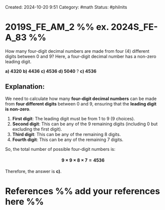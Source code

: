 Created: 2024-10-20 9:51
Category: #math
Status: #philnits
# 2019S_FE_AM_2 %% ex. 2024S_FE-A_83 %%
How many four-digit decimal numbers are made from four (4) different digits between 0 and 9? Here, a four-digit decimal number has a non-zero leading digit.

**a) 4320**
**b) 4436**
**c) 4536**
**d) 5040**
?
**c) 4536**
## **Explanation:**
We need to calculate how many **four-digit decimal numbers** can be made from **four different digits** between 0 and 9, ensuring that the **leading digit is non-zero**.
1. **First digit**: The leading digit must be from 1 to 9 (9 choices).
2. **Second digit**: This can be any of the 9 remaining digits (including 0 but excluding the first digit).
3. **Third digit**: This can be any of the remaining 8 digits.
4. **Fourth digit**: This can be any of the remaining 7 digits.

So, the total number of possible four-digit numbers is:
#### $$9~\times~9~\times~8~\times~7=4536$$
Therefore, the answer is **c)**.
# References %% add your references here %%